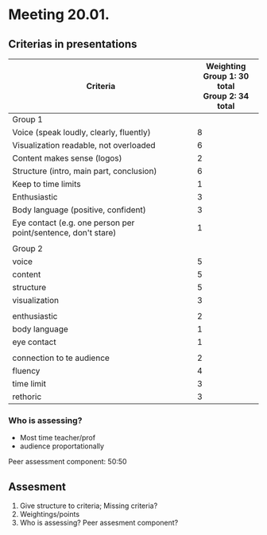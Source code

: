 # Meeting 20.01.
## Criterias in presentations
| Criteria|Weighting <br>Group 1: 30 total<br>Group 2: 34 total|
|---|---|
|Group 1||
|Voice (speak loudly, clearly, fluently)| 8 |
|Visualization readable, not overloaded| 6 |
|Content makes sense (logos)| 2 |
|Structure (intro, main part, conclusion)| 6 |
|Keep to time limits| 1 |
|Enthusiastic| 3 |
|Body language (positive, confident)| 3 |
|Eye contact (e.g. one person per point/sentence, don't stare)| 1 |
| | |
|Group 2||
|voice|5|
|content|5|
|structure|5|
|visualization|3|
| | |
|enthusiastic|2|
|body language|1|
|eye contact|1|
| | |
|connection to te audience|2|
|fluency|4|
|time limit|3|
|rethoric|3|


### Who is assessing?
* Most time teacher/prof
* audience proportationally

Peer assessment component: 50:50

## Assesment
1. Give structure to criteria; Missing criteria?
2. Weightings/points
3. Who is assessing? Peer assesment component?

